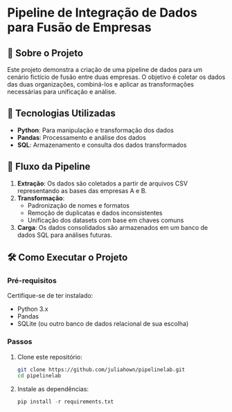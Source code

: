 # Pipeline de Integração de Dados para Fusão de Empresas

## 📌 Sobre o Projeto
Este projeto demonstra a criação de uma pipeline de dados para um cenário fictício de fusão entre duas empresas. O objetivo é coletar os dados das duas organizações, combiná-los e aplicar as transformações necessárias para unificação e análise.

## 🚀 Tecnologias Utilizadas
- **Python**: Para manipulação e transformação dos dados
- **Pandas**: Processamento e análise dos dados
- **SQL**: Armazenamento e consulta dos dados transformados

## 🔄 Fluxo da Pipeline
1. **Extração**: Os dados são coletados a partir de arquivos CSV representando as bases das empresas A e B.
2. **Transformação**:
   - Padronização de nomes e formatos
   - Remoção de duplicatas e dados inconsistentes
   - Unificação dos datasets com base em chaves comuns
3. **Carga**: Os dados consolidados são armazenados em um banco de dados SQL para análises futuras.

## 🛠 Como Executar o Projeto
### Pré-requisitos
Certifique-se de ter instalado:
- Python 3.x
- Pandas
- SQLite (ou outro banco de dados relacional de sua escolha)

### Passos
1. Clone este repositório:

   ```bash
   git clone https://github.com/juliahown/pipelinelab.git
   cd pipelinelab
    ```
2. Instale as dependências:

    ```python
    pip install -r requirements.txt
    ```
